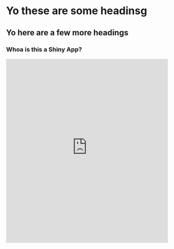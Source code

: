 # Yo these are some headinsg

## Yo here are a few more headings

### Whoa is this a Shiny App?

<iframe src="https://ritvikmath.shinyapps.io/TestShiny/" style="border: none; width: 440px; height: 500px"></iframe>


